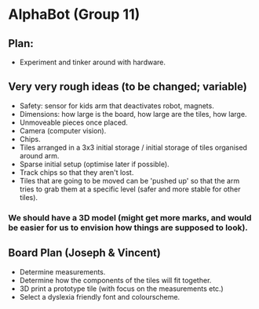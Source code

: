 # AlphaBot (Group 11)

## Plan:
* Experiment and tinker around with hardware.

## Very very rough ideas (to be changed; variable)
* Safety: sensor for kids arm that deactivates robot, magnets.
* Dimensions: how large is the board, how large are the tiles, how large.
* Unmoveable pieces once placed.
* Camera (computer vision).
* Chips.
* Tiles arranged in a 3x3 initial storage / initial storage of tiles organised around arm.
* Sparse initial setup (optimise later if possible).
* Track chips so that they aren't lost.
* Tiles that are going to be moved can be 'pushed up' so that the arm tries to grab them at a specific level (safer and more stable for other tiles).

### We should have a 3D model (might get more marks, and would be easier for us to envision how things are supposed to look).

## Board Plan (Joseph & Vincent)
* Determine measurements.
* Determine how the components of the tiles will fit together.
* 3D print a prototype tile (with focus on the measurements etc.)
* Select a dyslexia friendly font and colourscheme.
